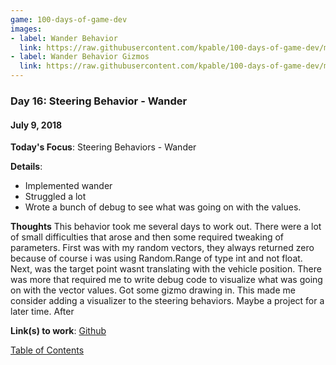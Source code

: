 ```yaml
---
game: 100-days-of-game-dev
images: 
- label: Wander Behavior
  link: https://raw.githubusercontent.com/kpable/100-days-of-game-dev/master/images/day16-sb-wander/wander.gif
- label: Wander Behavior Gizmos
  link: https://raw.githubusercontent.com/kpable/100-days-of-game-dev/master/images/day16-sb-wander/wander-editor.gif
---
```


<a name="day-16"></a>
### Day 16: Steering Behavior - Wander
#### July 9, 2018 

**Today's Focus**: Steering Behaviors - Wander

**Details**:
  - Implemented wander
  - Struggled a lot
  - Wrote a bunch of debug to see what was going on with the values. 

**Thoughts** 
This behavior took me several days to work out. There were a lot of small difficulties that arose and then some required tweaking of parameters. First was with my random vectors, they always returned zero because of course i was using Random.Range of type int and not float. Next, was the target point wasnt translating with the vehicle position. There was more that required me to write debug code to visualize what was going on with the vector values. Got some gizmo drawing in. This made me consider adding a visualizer to the steering behaviors. Maybe a project for a later time. After 


<!-- **Examples**: 

#### Wander Behavior
![Wander Behavior](https://raw.githubusercontent.com/kpable/100-days-of-game-dev/master/images/day16-sb-wander/wander.gif)  

#### Wander Behavior Gizmos
![Wander Behavior](https://raw.githubusercontent.com/kpable/100-days-of-game-dev/master/images/day16-sb-wander/wander-editor.gif)  
 -->
**Link(s) to work**: [Github](https://github.com/Kpable/Kpable-Labs/tree/misc/steering-behavior/Assets/Misc/Steering%20Behaviors)

[Table of Contents](#toc)